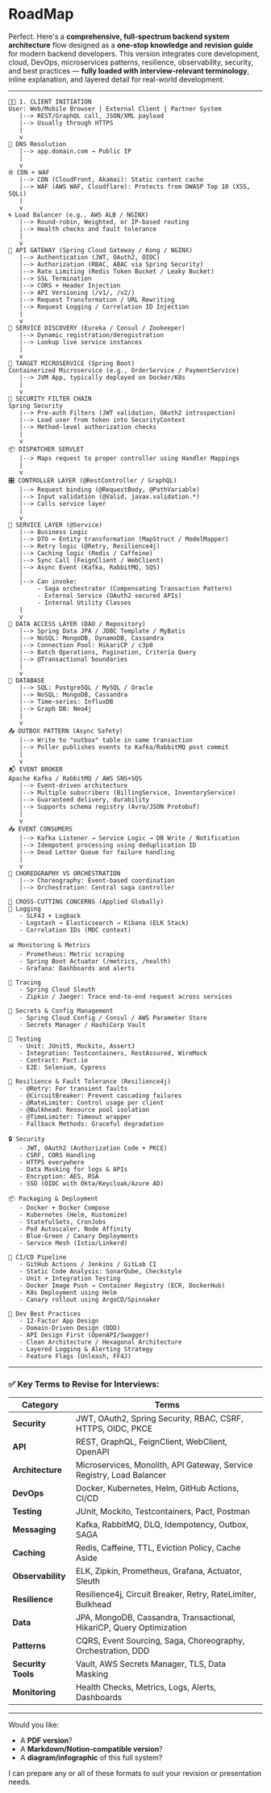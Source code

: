 # RoadMap


Perfect. Here's a **comprehensive, full-spectrum backend system architecture** flow designed as a **one-stop knowledge and revision guide** for modern backend developers. This version integrates core development, cloud, DevOps, microservices patterns, resilience, observability, security, and best practices — **fully loaded with interview-relevant terminology**, inline explanation, and layered detail for real-world development.

---

```text
🧑‍💻 1. CLIENT INITIATION
User: Web/Mobile Browser | External Client | Partner System
   |--> REST/GraphQL call, JSON/XML payload
   |--> Usually through HTTPS
   |
   v
📍 DNS Resolution
   |--> app.domain.com → Public IP
   |
   v
🌐 CDN + WAF
   |--> CDN (CloudFront, Akamai): Static content cache
   |--> WAF (AWS WAF, Cloudflare): Protects from OWASP Top 10 (XSS, SQLi)
   |
   v
🌀 Load Balancer (e.g., AWS ALB / NGINX)
   |--> Round-robin, Weighted, or IP-based routing
   |--> Health checks and fault tolerance
   |
   v
🚪 API GATEWAY (Spring Cloud Gateway / Kong / NGINX)
   |--> Authentication (JWT, OAuth2, OIDC)
   |--> Authorization (RBAC, ABAC via Spring Security)
   |--> Rate Limiting (Redis Token Bucket / Leaky Bucket)
   |--> SSL Termination
   |--> CORS + Header Injection
   |--> API Versioning (/v1/, /v2/)
   |--> Request Transformation / URL Rewriting
   |--> Request Logging / Correlation ID Injection
   |
   v
🧭 SERVICE DISCOVERY (Eureka / Consul / Zookeeper)
   |--> Dynamic registration/deregistration
   |--> Lookup live service instances
   |
   v
🎯 TARGET MICROSERVICE (Spring Boot)
Containerized Microservice (e.g., OrderService / PaymentService)
   |--> JVM App, typically deployed on Docker/K8s
   |
   v
🔐 SECURITY FILTER CHAIN
Spring Security
   |--> Pre-auth Filters (JWT validation, OAuth2 introspection)
   |--> Load user from token into SecurityContext
   |--> Method-level authorization checks
   |
   v
📦 DISPATCHER SERVLET
   |--> Maps request to proper controller using Handler Mappings
   |
   v
🎛 CONTROLLER LAYER (@RestController / GraphQL)
   |--> Request binding (@RequestBody, @PathVariable)
   |--> Input validation (@Valid, javax.validation.*)
   |--> Calls service layer
   |
   v
🧠 SERVICE LAYER (@Service)
   |--> Business Logic
   |--> DTO ↔ Entity transformation (MapStruct / ModelMapper)
   |--> Retry logic (@Retry, Resilience4j)
   |--> Caching logic (Redis / Caffeine)
   |--> Sync Call (FeignClient / WebClient)
   |--> Async Event (Kafka, RabbitMQ, SQS)
   |
   |--> Can invoke:
        - Saga orchestrator (Compensating Transaction Pattern)
        - External Service (OAuth2 secured APIs)
        - Internal Utility Classes
   |
   v
💾 DATA ACCESS LAYER (DAO / Repository)
   |--> Spring Data JPA / JDBC Template / MyBatis
   |--> NoSQL: MongoDB, DynamoDB, Cassandra
   |--> Connection Pool: HikariCP / c3p0
   |--> Batch Operations, Pagination, Criteria Query
   |--> @Transactional boundaries
   |
   v
🧱 DATABASE
   |--> SQL: PostgreSQL / MySQL / Oracle
   |--> NoSQL: MongoDB, Cassandra
   |--> Time-series: InfluxDB
   |--> Graph DB: Neo4j
   |
   v
📤 OUTBOX PATTERN (Async Safety)
   |--> Write to "outbox" table in same transaction
   |--> Poller publishes events to Kafka/RabbitMQ post commit
   |
   v
📬 EVENT BROKER
Apache Kafka / RabbitMQ / AWS SNS+SQS
   |--> Event-driven architecture
   |--> Multiple subscribers (BillingService, InventoryService)
   |--> Guaranteed delivery, durability
   |--> Supports schema registry (Avro/JSON Protobuf)
   |
   v
📥 EVENT CONSUMERS
   |--> Kafka Listener → Service Logic → DB Write / Notification
   |--> Idempotent processing using deduplication ID
   |--> Dead Letter Queue for failure handling
   |
   v
🔂 CHOREOGRAPHY VS ORCHESTRATION
   |--> Choreography: Event-based coordination
   |--> Orchestration: Central saga controller

🧩 CROSS-CUTTING CONCERNS (Applied Globally)
🧾 Logging
   - SLF4J + Logback
   - Logstash → Elasticsearch → Kibana (ELK Stack)
   - Correlation IDs (MDC context)

📊 Monitoring & Metrics
   - Prometheus: Metric scraping
   - Spring Boot Actuator (/metrics, /health)
   - Grafana: Dashboards and alerts

📡 Tracing
   - Spring Cloud Sleuth
   - Zipkin / Jaeger: Trace end-to-end request across services

🔑 Secrets & Config Management
   - Spring Cloud Config / Consul / AWS Parameter Store
   - Secrets Manager / HashiCorp Vault

🧪 Testing
   - Unit: JUnit5, Mockito, AssertJ
   - Integration: Testcontainers, RestAssured, WireMock
   - Contract: Pact.io
   - E2E: Selenium, Cypress

🧯 Resilience & Fault Tolerance (Resilience4j)
   - @Retry: For transient faults
   - @CircuitBreaker: Prevent cascading failures
   - @RateLimiter: Control usage per client
   - @Bulkhead: Resource pool isolation
   - @TimeLimiter: Timeout wrapper
   - Fallback Methods: Graceful degradation

🔒 Security
   - JWT, OAuth2 (Authorization Code + PKCE)
   - CSRF, CORS Handling
   - HTTPS everywhere
   - Data Masking for logs & APIs
   - Encryption: AES, RSA
   - SSO (OIDC with Okta/Keycloak/Azure AD)

📦 Packaging & Deployment
   - Docker + Docker Compose
   - Kubernetes (Helm, Kustomize)
   - StatefulSets, CronJobs
   - Pod Autoscaler, Node Affinity
   - Blue-Green / Canary Deployments
   - Service Mesh (Istio/Linkerd)

🚀 CI/CD Pipeline
   - GitHub Actions / Jenkins / GitLab CI
   - Static Code Analysis: SonarQube, Checkstyle
   - Unit + Integration Testing
   - Docker Image Push → Container Registry (ECR, DockerHub)
   - K8s Deployment using Helm
   - Canary rollout using ArgoCD/Spinnaker

🧠 Dev Best Practices
   - 12-Factor App Design
   - Domain-Driven Design (DDD)
   - API Design First (OpenAPI/Swagger)
   - Clean Architecture / Hexagonal Architecture
   - Layered Logging & Alerting Strategy
   - Feature Flags (Unleash, FF4J)
```

---

### ✅ Key Terms to Revise for Interviews:

| Category           | Terms                                                                 |
| ------------------ | --------------------------------------------------------------------- |
| **Security**       | JWT, OAuth2, Spring Security, RBAC, CSRF, HTTPS, OIDC, PKCE           |
| **API**            | REST, GraphQL, FeignClient, WebClient, OpenAPI                        |
| **Architecture**   | Microservices, Monolith, API Gateway, Service Registry, Load Balancer |
| **DevOps**         | Docker, Kubernetes, Helm, GitHub Actions, CI/CD                       |
| **Testing**        | JUnit, Mockito, Testcontainers, Pact, Postman                         |
| **Messaging**      | Kafka, RabbitMQ, DLQ, Idempotency, Outbox, SAGA                       |
| **Caching**        | Redis, Caffeine, TTL, Eviction Policy, Cache Aside                    |
| **Observability**  | ELK, Zipkin, Prometheus, Grafana, Actuator, Sleuth                    |
| **Resilience**     | Resilience4j, Circuit Breaker, Retry, RateLimiter, Bulkhead           |
| **Data**           | JPA, MongoDB, Cassandra, Transactional, HikariCP, Query Optimization  |
| **Patterns**       | CQRS, Event Sourcing, Saga, Choreography, Orchestration, DDD          |
| **Security Tools** | Vault, AWS Secrets Manager, TLS, Data Masking                         |
| **Monitoring**     | Health Checks, Metrics, Logs, Alerts, Dashboards                      |

---

Would you like:

* A **PDF version**?
* A **Markdown/Notion-compatible version**?
* A **diagram/infographic** of this full system?

I can prepare any or all of these formats to suit your revision or presentation needs.
